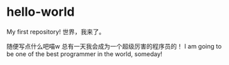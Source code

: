# hello-world
My first repository! 世界，我来了。

随便写点什么吧喵w 总有一天我会成为一个超级厉害的程序员的！
I am going to be one of the best programmer in the world, someday!
